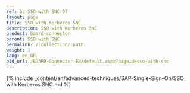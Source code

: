 ```yaml
---
ref: bc-SSO with SNC-07
layout: page
title: SSO with Kerberos SNC
description: SSO with Kerberos SNC
product: board-connector
parent: SSO with SNC
permalink: /:collection/:path
weight: 1
lang: en_GB
old_url: /BOARD-Connector-EN/default.aspx?pageid=sso-with-snc
---	
```

{% include _content/en/advanced-techniques/SAP-Single-Sign-On/SSO with Kerberos SNC.md %}